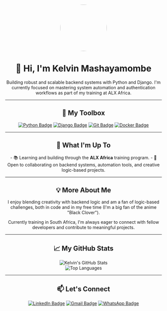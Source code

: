 <div align="center">
  <img src="https://avatars.githubusercontent.com/u/84100527?v=4" width="150" style="border-radius: 50%;">
  <h1>👋 Hi, I'm Kelvin Mashayamombe</h1>
  <p>Building robust and scalable backend systems with Python and Django. I'm currently focused on mastering system automation and authentication workflows as part of my training at ALX Africa.</p>
</div>

---

<h2 align="center">🔧 My Toolbox</h2>
<div align="center">
  <a href="https://www.python.org/" target="_blank"><img src="https://img.shields.io/badge/Python-3776AB?style=for-the-badge&logo=python&logoColor=white" alt="Python Badge"></a>
  <a href="https://www.djangoproject.com/" target="_blank"><img src="https://img.shields.io/badge/Django-092E20?style=for-the-badge&logo=django&logoColor=white" alt="Django Badge"></a>
  <a href="https://git-scm.com/" target="_blank"><img src="https://img.shields.io/badge/Git-F05032?style=for-the-badge&logo=git&logoColor=white" alt="Git Badge"></a>
  <a href="https://www.docker.com/" target="_blank"><img src="https://img.shields.io/badge/Docker-2496ED?style=for-the-badge&logo=docker&logoColor=white" alt="Docker Badge"></a>
</div>

---

<h2 align="center">🚀 What I'm Up To</h2>
<div align="center">
  - 📚 Learning and building through the <strong>ALX Africa</strong> training program.
  - 🤝 Open to collaborating on backend systems, automation tools, and creative logic-based projects.
</div>

---

<h2 align="center">💡 More About Me</h2>
<div align="center">
  <p>I enjoy blending creativity with backend logic and am a fan of logic-based challenges, both in code and in my free time (I'm a big fan of the anime "Black Clover").</p>
  <p>Currently training in South Africa, I'm always eager to connect with fellow developers and contribute to meaningful projects.</p>
</div>

---

<h2 align="center">📈 My GitHub Stats</h2>
<div align="center">
  <img src="https://github-readme-stats.vercel.app/api?username=2keller&show_icons=true&theme=dark" alt="Kelvin's GitHub Stats">
  <br>
  <img src="https://github-readme-stats.vercel.app/api/top-langs/?username=2keller&theme=dark" alt="Top Languages">
</div>

---

<h2 align="center">📫 Let's Connect</h2>
<div align="center">
  <a href="https://www.linkedin.com/in/kelvin-mashayamombe-32372b293/" target="_blank"><img src="https://img.shields.io/badge/LinkedIn-0077B5?style=for-the-badge&logo=linkedin&logoColor=white" alt="LinkedIn Badge"></a>
  <a href="mailto:mashayamombekelvinn@gmail.com"><img src="https://img.shields.io/badge/Gmail-D14836?style=for-the-badge&logo=gmail&logoColor=white" alt="Gmail Badge"></a>
  <a href="https://wa.me/2730694023245" target="_blank"><img src="https://img.shields.io/badge/WhatsApp-25D366?style=for-the-badge&logo=whatsapp&logoColor=white" alt="WhatsApp Badge"></a>
</div>
